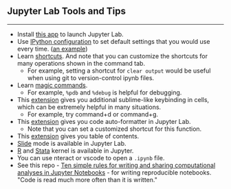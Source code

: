## Jupyter Lab Tools and Tips

---

- Install [this app](https://github.com/telamonian/jupyter-app) to launch Jupyter Lab.
- Use [IPython configuration](https://ipython.readthedocs.io/en/stable/config/intro.html) to set default settings that you would use every time. ([an example](settings/ipython_config.py))
- Learn [shortcuts](https://www.dataquest.io/blog/jupyter-notebook-tips-tricks-shortcuts/). And note that you can customize the shortcuts for many operations shown in the command tab.
  - For example, setting a shortcut for `clear output` would be useful when using git to version-control ipynb files.
- Learn [magic commands](https://ipython.readthedocs.io/en/stable/interactive/magics.html).
  - For example, `%pdb` and `%debug` is helpful for debugging.
- This [extension](https://github.com/ryantam626/jupyterlab_sublime) gives you additional sublime-like keybinding in cells, which can be extremely helpful in many situations.
  - For example, try command+d or command+g.
- This [extension](https://github.com/ryantam626/jupyterlab_code_formatter) gives you code auto-formatter in Jupyter Lab.
  - Note that you can set a customized shortcut for this function.
- This [extension](https://github.com/jupyterlab/jupyterlab-toc) gives you table of contents.
- [Slide](https://jupyterlab.readthedocs.io/en/stable/user/export.html) mode is available in Jupyter Lab.
- [R](https://github.com/IRkernel/IRkernel) and [Stata](https://github.com/kylebarron/stata_kernel) kernel is available in Jupyter.
- You can use nteract or vscode to open a `.ipynb` file.
- See this repo - [Ten simple rules for writing and sharing computational analyses in Jupyter Notebooks](https://github.com/jupyter-guide/ten-rules-jupyter) - for writing reproducible notebooks. "Code is read much more often than it is written."
